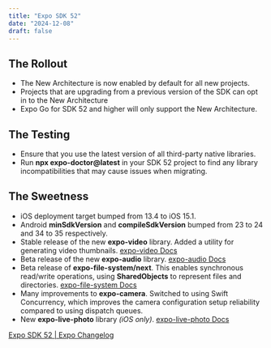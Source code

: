 ```yaml
---
title: "Expo SDK 52"
date: "2024-12-08"
draft: false
---
```


## The Rollout

- The New Architecture is now enabled by default for all new projects.
- Projects that are upgrading from a previous version of the SDK can opt in to the New Architecture
- Expo Go for SDK 52 and higher will only support the New Architecture.

## The Testing

- Ensure that you use the latest version of all third-party native libraries.
- Run **npx expo-doctor@latest** in your SDK 52 project to find any library incompatibilities that may cause issues when migrating.

## The Sweetness

- iOS deployment target bumped from 13.4 to iOS 15.1.
- Android **minSdkVersion** and **compileSdkVersion** bumped from 23 to 24 and 34 to 35 respectively.
- Stable release of the new **expo-video** library. Added a utility for generating video thumbnails. [expo-video Docs](https://docs.expo.dev/versions/v52.0.0/sdk/video/)
- Beta release of the new **expo-audio** library. [expo-audio Docs](https://docs.expo.dev/versions/v52.0.0/sdk/audio/)
- Beta release of **expo-file-system/next**. This enables synchronous read/write operations, using **SharedObjects** to represent files and directories. [expo-file-system Docs](https://docs.expo.dev/versions/v52.0.0/sdk/filesystem-next/)
- Many improvements to **expo-camera**. Switched to using Swift Concurrency, which improves the camera configuration setup reliability compared to using dispatch queues.
- New **expo-live-photo** library _(iOS only)_. [expo-live-photo Docs](https://docs.expo.dev/versions/v52.0.0/sdk/live-photo/)

[Expo SDK 52 | Expo Changelog](https://expo.dev/changelog/2024/11-12-sdk-52)
